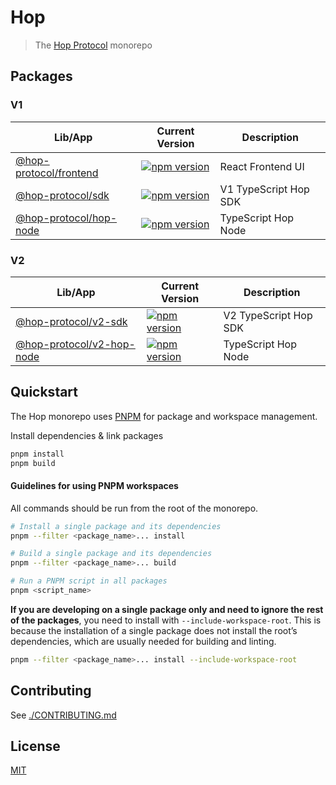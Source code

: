 # Hop 

> The [Hop Protocol](https://hop.exchange/) monorepo

## Packages

### V1

| Lib/App | Current Version | Description |
| --- | --- |  --- |
[@hop-protocol/frontend](packages/frontend) | [![npm version](https://badge.fury.io/js/%40hop-protocol%2Ffrontend.svg)](https://badge.fury.io/js/) | React Frontend UI |
[@hop-protocol/sdk](packages/sdk) | [![npm version](https://badge.fury.io/js/%40hop-protocol%2Fsdk.svg)](https://badge.fury.io/js/) | V1 TypeScript Hop SDK |
[@hop-protocol/hop-node](packages/hop-node) | [![npm version](https://badge.fury.io/js/%40hop-protocol%2Fhop-node.svg)](https://badge.fury.io/js/) | TypeScript Hop Node |

### V2

| Lib/App | Current Version | Description |
| --- | --- |  --- |
[@hop-protocol/v2-sdk](packages/v2-sdk) | [![npm version](https://badge.fury.io/js/%40hop-protocol%2Fv2-sdk.svg)](https://badge.fury.io/js/) | V2 TypeScript Hop SDK |
[@hop-protocol/v2-hop-node](packages/v-2hop-node) | [![npm version](https://badge.fury.io/js/%40hop-protocol%2Fv2-hop-node.svg)](https://badge.fury.io/js/) | TypeScript Hop Node |

## Quickstart

The Hop monorepo uses [PNPM](https://pnpm.io/) for package and workspace management.

Install dependencies & link packages

```bash
pnpm install
pnpm build
```

#### Guidelines for using PNPM workspaces

All commands should be run from the root of the monorepo.

```bash
# Install a single package and its dependencies
pnpm --filter <package_name>... install

# Build a single package and its dependencies
pnpm --filter <package_name>... build

# Run a PNPM script in all packages
pnpm <script_name>

```

**If you are developing on a single package only and need to ignore the rest of the packages**, you need to install with `--include-workspace-root`. This is because the installation of a single package does not install the root’s dependencies, which are usually needed for building and linting.

```bash
pnpm --filter <package_name>... install --include-workspace-root
```

## Contributing

See [./CONTRIBUTING.md](./CONTRIBUTING.md)

## License

[MIT](LICENSE)
